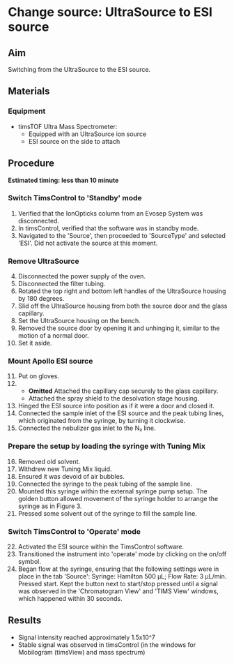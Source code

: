 # Change source: UltraSource to ESI source


## Aim
Switching from the UltraSource to the ESI source.


## Materials

### Equipment
- timsTOF Ultra Mass Spectrometer:
  - Equipped with an UltraSource ion source
  - ESI source on the side to attach


## Procedure
**Estimated timing: less than 10 minute**

### Switch TimsControl to 'Standby' mode
1. Verified that the IonOpticks column from an Evosep System was disconnected.
2. In timsControl, verified that the software was in standby mode.
3. Navigated to the 'Source', then proceeded to 'SourceType' and selected 'ESI'. Did not activate the source at this moment.

### Remove UltraSource
4. Disconnected the power supply of the oven.
5. Disconnected the filter tubing.
6. Rotated the top right and bottom left handles of the UltraSource housing by 180 degrees.
7. Slid off the UltraSource housing from both the source door and the glass capillary.
8. Set the UltraSource housing on the bench.
9. Removed the source door by opening it and unhinging it, similar to the motion of a normal door.
10. Set it aside.

### Mount Apollo ESI source
11. Put on gloves.
12. - **Omitted** Attached the capillary cap securely to the glass capillary.
    - Attached the spray shield to the desolvation stage housing.
13. Hinged the ESI source into position as if it were a door and closed it.
14. Connected the sample inlet of the ESI source and the peak tubing lines, which originated from the syringe, by turning it clockwise.
15. Connected the nebulizer gas inlet to the N₂ line.

### Prepare the setup by loading the syringe with Tuning Mix
16. Removed old solvent.
17. Withdrew new Tuning Mix liquid.
18. Ensured it was devoid of air bubbles.
19. Connected the syringe to the peak tubing of the sample line.
20. Mounted this syringe within the external syringe pump setup. The golden button allowed movement of the syringe holder to arrange the syringe as in Figure 3.
21. Pressed some solvent out of the syringe to fill the sample line.

### Switch TimsControl to 'Operate' mode
22. Activated the ESI source within the TimsControl software.
23. Transitioned the instrument into 'operate' mode by clicking on the on/off symbol.
24. Began flow at the syringe, ensuring that the following settings were in place in the tab 'Source': Syringe: Hamilton 500 µL; Flow Rate: 3 µL/min. Pressed start. Kept the button next to start/stop pressed until a signal was observed in the 'Chromatogram View' and 'TIMS View' windows, which happened within 30 seconds.


## Results
- Signal intensity reached approximately 1.5x10^7
- Stable signal was observed in timsControl (in the windows for Mobilogram (timsView) and mass spectrum)

